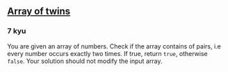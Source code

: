 <h2><a href=https://www.codewars.com/kata/58fdc60ed94f25a863000092/train/javascript target="_blank">Array of twins</a></h2><h3>7 kyu</h3><p>You are given an array of numbers. Check if the array contains of pairs, i.e every number occurs exactly two times. If true, return <code>true</code>, otherwise <code>false</code>. Your solution should not modify the input array.</p>